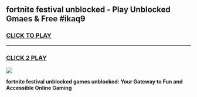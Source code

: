 
## fortnite festival unblocked - Play Unblocked Gmaes & Free #ikaq9
<h3>
<a href="https://news.freeplayer.one?title=fortnite_festival_unblocked&ref=26F">CLICK TO PLAY</a></h3>
<hr>

<h3>
<a href="https://news.freeplayer.one?title=fortnite_festival_unblocked&ref=26F">CLICK 2 PLAY</a>
  
</h3>

<a href="https://news.freeplayer.one?title=fortnite_festival_unblocked&ref=26F/"><img src="https://clearcache.store/games.png"></a>


**fortnite festival unblocked games unblocked: Your Gateway to Fun and Accessible Online Gaming**
